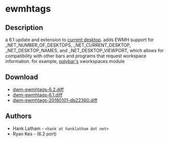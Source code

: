 ewmhtags
========

Description
-----------
a 6.1 update and extension to [current desktop](../current_desktop). adds EWMH
support for \_NET\_NUMBER\_OF\_DESKTOPS, \_NET\_CURRENT\_DESKTOP,
\_NET\_DESKTOP\_NAMES, and \_NET\_DESKTOP\_VIEWPORT, which allows for
compatibility with other bars and programs that request workspace information.
for example, [polybar's](http://github.com/jaagr/polybar) xworkspaces module

Download
--------
* [dwm-ewmhtags-6.2.diff](dwm-ewmhtags-6.2.diff)
* [dwm-ewmhtags-6.1.diff](dwm-ewmhtags-6.1.diff)
* [dwm-ewmhtags-20180101-db22360.diff](dwm-ewmhtags-20180101-db22360.diff)

Authors
-------
* Hank Latham - `<hank at hanklatham dot net>`
* Ryan Kes - <alrayyes at gmail dot com> (6.2 port)
